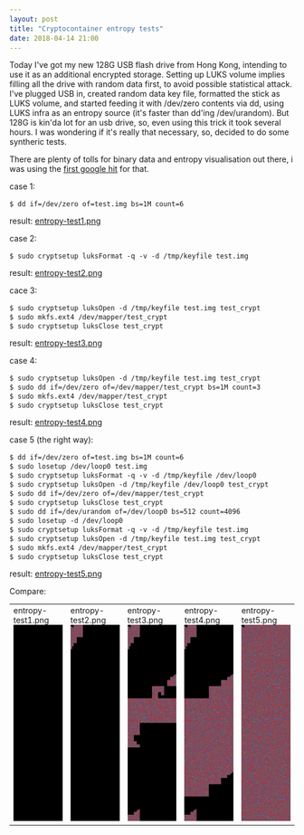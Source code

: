 ```yaml
---
layout: post
title: "Cryptocontainer entropy tests"
date: 2018-04-14 21:00
---
```


Today I've got my new 128G USB flash drive from Hong Kong, intending to use it as an additional
encrypted storage. Setting up LUKS volume implies filling all the drive with random data first, to
avoid possible statistical attack. I've plugged USB in, created random data key file, formatted the stick as
LUKS volume, and started feeding it with /dev/zero contents via dd, using LUKS infra as an entropy source
(it's faster than dd'ing /dev/urandom). But 128G is kin'da lot for an usb drive, so, even using this trick
it took several hours. I was wondering if it's really that necessary, so, decided to do some syntheric tests.

There are plenty of tolls for binary data and entropy visualisation out there, i was using the
[first google hit](http://binvis.io) for that.

case 1:
~~~
$ dd if=/dev/zero of=test.img bs=1M count=6
~~~
result: [entropy-test1.png](/img/entropy-test1.png)

case 2:
~~~
$ sudo cryptsetup luksFormat -q -v -d /tmp/keyfile test.img
~~~
result: [entropy-test2.png](/img/entropy-test2.png)

cace 3:
~~~
$ sudo cryptsetup luksOpen -d /tmp/keyfile test.img test_crypt
$ sudo mkfs.ext4 /dev/mapper/test_crypt
$ sudo cryptsetup luksClose test_crypt
~~~
result: [entropy-test3.png](/img/entropy-test3.png)

case 4:
~~~
$ sudo cryptsetup luksOpen -d /tmp/keyfile test.img test_crypt
$ sudo dd if=/dev/zero of=/dev/mapper/test_crypt bs=1M count=3
$ sudo mkfs.ext4 /dev/mapper/test_crypt
$ sudo cryptsetup luksClose test_crypt
~~~
result: [entropy-test4.png](/img/entropy-test4.png)

case 5 (the right way):
~~~
$ dd if=/dev/zero of=test.img bs=1M count=6
$ sudo losetup /dev/loop0 test.img 
$ sudo cryptsetup luksFormat -q -v -d /tmp/keyfile /dev/loop0
$ sudo cryptsetup luksOpen -d /tmp/keyfile /dev/loop0 test_crypt
$ sudo dd if=/dev/zero of=/dev/mapper/test_crypt
$ sudo cryptsetup luksClose test_crypt
$ sudo dd if=/dev/urandom of=/dev/loop0 bs=512 count=4096
$ sudo losetup -d /dev/loop0
$ sudo cryptsetup luksFormat -q -v -d /tmp/keyfile test.img
$ sudo cryptsetup luksOpen -d /tmp/keyfile test.img test_crypt
$ sudo mkfs.ext4 /dev/mapper/test_crypt
$ sudo cryptsetup luksClose test_crypt
~~~
result: [entropy-test5.png](/img/entropy-test5.png)

Compare:

<p>
<table border="0">
<tr>
<td>entropy-test1.png<br><a href="/img/entropy-test1.png"><img src="/img/entropy-test1.png" width="100"/></a></td>
<td>entropy-test2.png<br><a href="/img/entropy-test2.png"><img src="/img/entropy-test2.png" width="100"/></a></td>
<td>entropy-test3.png<br><a href="/img/entropy-test3.png"><img src="/img/entropy-test3.png" width="100"/></a></td>
<td>entropy-test4.png<br><a href="/img/entropy-test4.png"><img src="/img/entropy-test4.png" width="100"/></a></td>
<td>entropy-test5.png<br><a href="/img/entropy-test5.png"><img src="/img/entropy-test5.png" width="100"/></a></td>
</tr>
</table>
</p>

